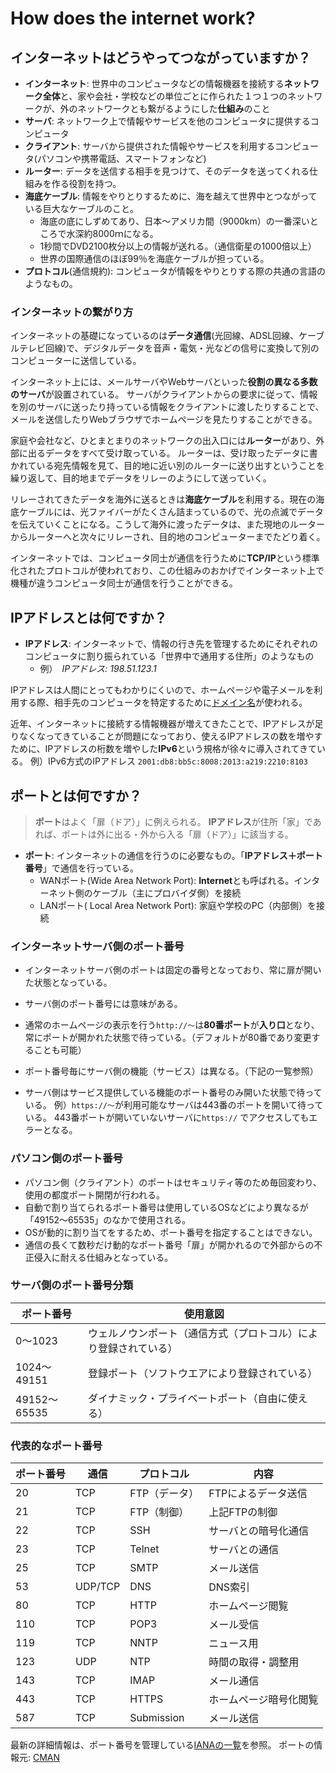 # How does the internet work?

## インターネットはどうやってつながっていますか？

- **インターネット**: 世界中のコンピュータなどの情報機器を接続する**ネットワーク全体**と、家や会社・学校などの単位ごとに作られた１つ１つのネットワークが、外のネットワークとも繋がるようにした**仕組み**のこと
- **サーバ**: ネットワーク上で情報やサービスを他のコンピュータに提供するコンピュータ
- **クライアント**: サーバから提供された情報やサービスを利用するコンピュータ(パソコンや携帯電話、スマートフォンなど)
- **ルーター**: データを送信する相手を見つけて、そのデータを送ってくれる仕組みを作る役割を持つ。
- **海底ケーブル**: 情報をやりとりするために、海を越えて世界中とつながっている巨大なケーブルのこと。
    - 海底の底にしずめてあり、日本～アメリカ間（9000km）の一番深いところで水深約8000ｍになる。
    - 1秒間でDVD2100枚分以上の情報が送れる。（通信衛星の1000倍以上）
    - 世界の国際通信のほぼ99％を海底ケーブルが担っている。
- **プロトコル**(通信規約): コンピュータが情報をやりとりする際の共通の言語のようなもの。

### インターネットの繋がり方

インターネットの基礎になっているのは**データ通信**(光回線、ADSL回線、ケーブルテレビ回線)で、デジタルデータを音声・電気・光などの信号に変換して別のコンピューターに送信している。

インターネット上には、メールサーバやWebサーバといった**役割の異なる多数のサーバ**が設置されている。
サーバがクライアントからの要求に従って、情報を別のサーバに送ったり持っている情報をクライアントに渡したりすることで、メールを送信したりWebブラウザでホームページを見たりすることができる。

家庭や会社など、ひとまとまりのネットワークの出入口には**ルーター**があり、外部に出るデータをすべて受け取っている。
ルーターは、受け取ったデータに書かれている宛先情報を見て、目的地に近い別のルーターに送り出すということを繰り返して、目的地までデータをリレーのようにして送っていく。

リレーされてきたデータを海外に送るときは**海底ケーブル**を利用する。現在の海底ケーブルには、光ファイバーがたくさん詰まっているので、光の点滅でデータを伝えていくことになる。こうして海外に渡ったデータは、また現地のルーターからルーターへと次々にリレーされ、目的地のコンピューターまでたどり着く。

インターネットでは、コンピュータ同士が通信を行うために**TCP/IP**という標準化されたプロトコルが使われており、この仕組みのおかげでインターネット上で機種が違うコンピュータ同士が通信を行うことができる。




## IPアドレスとは何ですか？

- **IPアドレス**: インターネットで、情報の行き先を管理するためにそれぞれのコンピュータに割り振られている「世界中で通用する住所」のようなもの
    - 例）　*IPアドレス: 198.51.123.1*

IPアドレスは人間にとってもわかりにくいので、ホームページや電子メールを利用する際、相手先のコンピュータを特定するために[ドメイン名](../whatIsDomainName)が使われる。

近年、インターネットに接続する情報機器が増えてきたことで、IPアドレスが足りなくなってきていることが問題になっており、使えるIPアドレスの数を増やすために、IPアドレスの桁数を増やした**IPv6**という規格が徐々に導入されてきている。
例）IPv6方式のIPアドレス `2001:db8:bb5c:8008:2013:a219:2210:8103`



## ポートとは何ですか？

> **ポート**はよく「扉（ドア）」に例えられる。
> **IPアドレス**が住所「家」であれば、ポートは外に出る・外から入る「扉（ドア）」に該当する。

- **ポート**: インターネットの通信を行うのに必要なもの。「**IPアドレス＋ポート番号**」で通信を行っている。
    - WANポート(Wide Area Network Port): **Internet**とも呼ばれる。インターネット側のケーブル（主にプロバイダ側）を接続
    - LANポート(
Local Area Network Port): 家庭や学校のPC（内部側）を接続

### インターネットサーバ側のポート番号
- インターネットサーバ側のポートは固定の番号となっており、常に扉が開いた状態となっている。
- サーバ側のポート番号には意味がある。
- 通常のホームページの表示を行う`http://～`は**80番ポート**が**入り口**となり、常にポートが開かれた状態で待っている。（デフォルトが80番であり変更することも可能）

- ポート番号毎にサーバ側の機能（サービス）は異なる。（下記の一覧参照）
- サーバ側はサービス提供している機能のポート番号のみ開いた状態で待っている。
    例）`https://～`が利用可能なサーバは443番のポートを開いて待っている。
    443番ポートが開いていないサーバに`https://` でアクセスしてもエラーとなる。

### パソコン側のポート番号
- パソコン側（クライアント）のポートはセキュリティ等のため毎回変わり、使用の都度ポート開閉が行われる。
- 自動で割り当てられるポート番号は使用しているOSなどにより異なるが「49152～65535」のなかで使用される。
- OSが動的に割り当てをするため、ポート番号を指定することはできない。
- 通信の長くて数秒だけ動的なポート番号「扉」が開かれるので外部からの不正侵入に耐える仕組みとなっている。


### サーバ側のポート番号分類

| ポート番号 | 使用意図 |
| --- | --- |
| 0～1023 | ウェルノウンポート（通信方式（プロトコル）により登録されている） |
| 1024～49151 | 登録ポート（ソフトウエアにより登録されている） |
| 49152～65535 | ダイナミック・プライベートポート（自由に使える） |

### 代表的なポート番号

| ポート番号 | 通信	| プロトコル | 内容 |
| --- | --- | --- | --- |
| 20 | TCP | FTP（データ） | FTPによるデータ送信 |
| 21 | TCP | FTP（制御） | 上記FTPの制御 |
| 22 | TCP | SSH | サーバとの暗号化通信 |
| 23 | TCP | Telnet | サーバとの通信 |
| 25 | TCP | SMTP | メール送信 |
| 53 | UDP/TCP | DNS | DNS索引 |
| 80 | TCP | HTTP | ホームページ閲覧 |
| 110 | TCP | POP3 | メール受信 |
| 119 | TCP | NNTP | ニュース用 |
| 123 | UDP | NTP | 時間の取得・調整用 |
| 143 | TCP | IMAP | メール通信 |
| 443 | TCP | HTTPS | ホームページ暗号化閲覧 |
| 587 | TCP | Submission | メール送信 |

最新の詳細情報は、ポート番号を管理している[IANAの一覧](https://www.iana.org/assignments/service-names-port-numbers/service-names-port-numbers.xhtml)を参照。
ポートの情報元: [CMAN](https://www.cman.jp/network/term/port/)